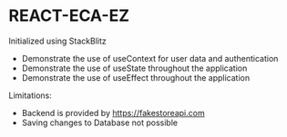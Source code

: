 # REACT-ECA-EZ

Initialized using StackBlitz

- Demonstrate the use of useContext for user data and authentication
- Demonstrate the use of useState throughout the application
- Demonstrate the use of useEffect throughout the application

Limitations:
- Backend is provided by https://fakestoreapi.com
- Saving changes to Database not possible


